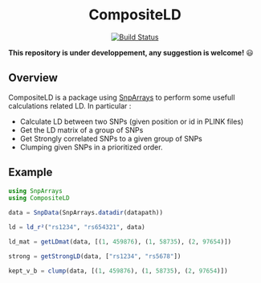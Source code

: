 <div align="center">

# CompositeLD

[![Build Status](https://github.com/SamuelMathieu-code/CompositeLD.jl/actions/workflows/CI.yml/badge.svg?branch=main)](https://github.com/SamuelMathieu-code/CompositeLD.jl/actions/workflows/CI.yml?query=branch%3Amain)


</div>

**This repository is under developpement, any suggestion is welcome!** :smiley:

## Overview 

CompositeLD is a package using [SnpArrays](https://github.com/OpenMendel/SnpArrays.jl) to perform some usefull calculations related LD. In particular :
- Calculate LD between two SNPs (given position or id in PLINK files)
- Get the LD matrix of a group of SNPs
- Get Strongly correlated SNPs to a given group of SNPs
- Clumping given SNPs in a prioritized order.

## Example

```julia
using SnpArrays
using CompositeLD

data = SnpData(SnpArrays.datadir(datapath))

ld = ld_r²("rs1234", "rs654321", data)

ld_mat = getLDmat(data, [(1, 459876), (1, 58735), (2, 97654)])

strong = getStrongLD(data, ["rs1234", "rs5678"])

kept_v_b = clump(data, [(1, 459876), (1, 58735), (2, 97654)])

```
